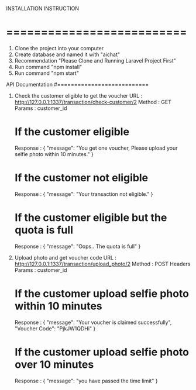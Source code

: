 INSTALLATION INSTRUCTION
# ==========================

1. Clone the project into your computer
2. Create database and named it with "aichat"
3. Recommendation "Please Clone and Running Laravel Project First"
4. Run command "npm install"
5. Run command "npm start"


API Documentation
#===========================
1. Check the customer eligible to get the voucher
    URL : http://127.0.0.1:1337/transaction/check-customer/2
    Method : GET
    Params : customer_id
    
    If the customer eligible
    ===========================
    Response : 
    {
        "message": "You get one voucher, Please upload your selfie photo within 10 minutes."
    }

    If the customer not eligible
    ===========================
    Response : 
    {
        "message": "Your transaction not eligible."
    }

    If the customer eligible but the quota is full
    ===========================
    Response : 
    {
        "message": "Oops.. The quota is full"
    }

2. Upload photo and get voucher code
    URL : http://127.0.0.1:1337/transaction/upload_photo/2
    Method : POST
    Headers Params : customer_id

    If the customer upload selfie photo within 10 minutes
    ===========================
    Response : 
    {
        "message": "Your voucher is claimed successfully",
        "Voucher Code": "PjkJW1QDHi"
    }

    If the customer upload selfie photo over 10 minutes
    ===========================
    Response : 
    {
        "message": "you have passed the time limit"
    }

